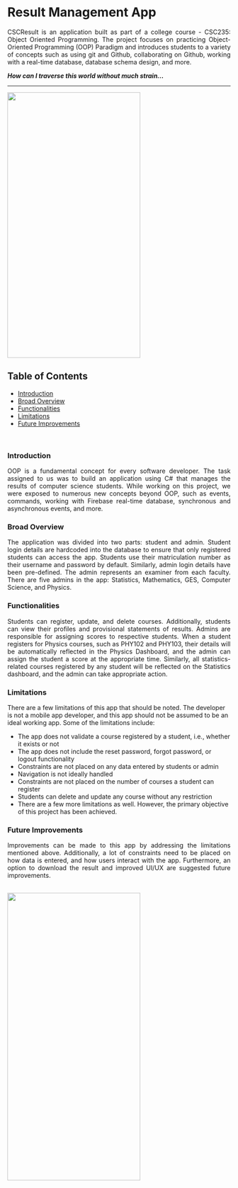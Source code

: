 <h1>Result Management App</h1>

<p align="justify">
CSCResult is an application built as part of a college course - CSC235: Object Oriented Programming. The project focuses on practicing Object-Oriented Programming (OOP) Paradigm and introduces students to a variety of concepts such as using git and Github, collaborating on Github, working with a real-time database, database schema design, and more.
<p>

<strong><i>How can I traverse this world without much strain...</i></strong>
<hr />

<img src="https://github.com/Oyebamiji-Micheal/CSC235-Project/blob/master/images/student_login.png" width="300" height="600">

<h2>Table of Contents</h2>

- [Introduction](#introduction)
- [Broad Overview](#broad-overview)
- [Functionalities](#functionalities)
- [Limitations](#limitations)
- [Future Improvements](#future-improvements)

<br />

<a id='intro'></a>

### Introduction
<p align="justify">
OOP is a fundamental concept for every software developer. The task assigned to us was to build an application using C# that manages the results of computer science students. While working on this project, we were exposed to numerous new concepts beyond OOP, such as events, commands, working with Firebase real-time database, synchronous and asynchronous events, and more.
</p>
<a id='overview'></a>

### Broad Overview
<p align="justify">
The application was divided into two parts: student and admin. Student login details are hardcoded into the database to ensure that only registered students can access the app. Students use their matriculation number as their username and password by default. Similarly, admin login details have been pre-defined. The admin represents an examiner from each faculty. There are five admins in the app: Statistics, Mathematics, GES, Computer Science, and Physics.
</p>

<a id='functionalities'></a>

### Functionalities
<p align="justify">
Students can register, update, and delete courses. Additionally, students can view their profiles and provisional statements of results. Admins are responsible for assigning scores to respective students. When a student registers for Physics courses, such as PHY102 and PHY103, their details will be automatically reflected in the Physics Dashboard, and the admin can assign the student a score at the appropriate time. Similarly, all statistics-related courses registered by any student will be reflected on the Statistics dashboard, and the admin can take appropriate action.
</a>

<a id='limitations'></a>

### Limitations
<p align="justify">

There are a few limitations of this app that should be noted. The developer is not a mobile app developer, and this app should not be assumed to be an ideal working app. Some of the limitations include:
</p>

- The app does not validate a course registered by a student, i.e., whether it exists or not
- The app does not include the reset password, forgot password, or logout functionality
- Constraints are not placed on any data entered by students or admin
- Navigation is not ideally handled
- Constraints are not placed on the number of courses a student can register
- Students can delete and update any course without any restriction
- There are a few more limitations as well. However, the primary objective of this project has been achieved.

<a id='improvements'></a>

### Future Improvements
<p align="justify">
Improvements can be made to this app by addressing the limitations mentioned above. Additionally, a lot of constraints need to be placed on how data is entered, and how users interact with the app. Furthermore, an option to download the result and improved UI/UX are suggested future improvements.
</p>

<br />

<img src="https://github.com/Oyebamiji-Micheal/CSC235-Project/blob/master/images/student_profile.png" width="300" height="650">
